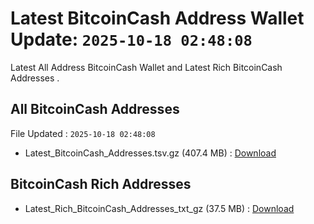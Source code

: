 # Latest BitcoinCash Address Wallet Update: `2025-10-18 02:48:08`

Latest All Address BitcoinCash Wallet and Latest Rich BitcoinCash Addresses .

## All BitcoinCash Addresses

File Updated : `2025-10-18 02:48:08`

- Latest_BitcoinCash_Addresses.tsv.gz (407.4 MB) : [Download](https://github.com/Pymmdrza/Rich-Address-Wallet/releases/tag/BitcoinCash)

## BitcoinCash Rich Addresses

- Latest_Rich_BitcoinCash_Addresses_txt_gz (37.5 MB) : [Download](https://github.com/Pymmdrza/Rich-Address-Wallet/releases/tag/BitcoinCash)
